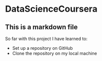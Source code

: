 DataScienceCoursera
===================

## This is a markdown file

So far with this project I have learned to:
* Set up a repository on GitHub
* Clone the repository on my local machine

